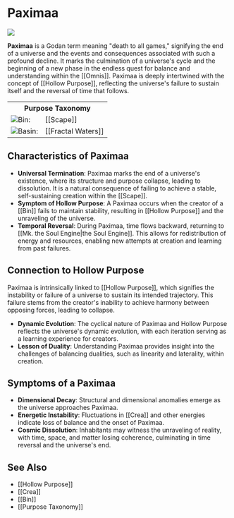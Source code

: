 <!-- wiki-header-section:start -->
# Paximaa

<img src="wiki_images/Paximaa.png"><i></i></img>

**Paximaa** is a Godan term meaning "death to all games," signifying the end of a universe and the events and consequences associated with such a profound decline. It marks the culmination of a universe's cycle and the beginning of a new phase in the endless quest for balance and understanding within the [[Omnis]]. Paximaa is deeply intertwined with the concept of [[Hollow Purpose]], reflecting the universe's failure to sustain itself and the reversal of time that follows.
<!-- wiki-header-section:end -->

<!-- taxonomy-table-section:start -->
<div class="taxonomy-table">
  <table>
    <tr>
      <th colspan="3">Purpose Taxonomy</th>
    </tr>
    <tr>
      <td class="taxon-label"><img src="../svg/bin.svg" class="taxon-icon">Bin:</td>
      <td class="taxon-content" colspan="2">[[Scape]]</td>
    </tr>
    <tr>
      <td class="taxon-label"><img src="../svg/basin.svg" class="taxon-icon">Basin:</td>
      <td class="taxon-content" colspan="2">[[Fractal Waters]]</td>
    </tr>
  </table>
</div>
<!-- taxonomy-table-section:end -->

## Characteristics of Paximaa

- **Universal Termination**: Paximaa marks the end of a universe's existence, where its structure and purpose collapse, leading to dissolution. It is a natural consequence of failing to achieve a stable, self-sustaining creation within the [[Scape]].
- **Symptom of Hollow Purpose**: A Paximaa occurs when the creator of a [[Bin]] fails to maintain stability, resulting in [[Hollow Purpose]] and the unraveling of the universe.
- **Temporal Reversal**: During Paximaa, time flows backward, returning to [[Mk. the Soul Engine|the Soul Engine]]. This allows for redistribution of energy and resources, enabling new attempts at creation and learning from past failures.

## Connection to Hollow Purpose

Paximaa is intrinsically linked to [[Hollow Purpose]], which signifies the instability or failure of a universe to sustain its intended trajectory. This failure stems from the creator's inability to achieve harmony between opposing forces, leading to collapse.

- **Dynamic Evolution**: The cyclical nature of Paximaa and Hollow Purpose reflects the universe's dynamic evolution, with each iteration serving as a learning experience for creators.
- **Lesson of Duality**: Understanding Paximaa provides insight into the challenges of balancing dualities, such as linearity and laterality, within creation.

## Symptoms of a Paximaa

- **Dimensional Decay**: Structural and dimensional anomalies emerge as the universe approaches Paximaa.
- **Energetic Instability**: Fluctuations in [[Crea]] and other energies indicate loss of balance and the onset of Paximaa.
- **Cosmic Dissolution**: Inhabitants may witness the unraveling of reality, with time, space, and matter losing coherence, culminating in time reversal and the universe's end.

## See Also

- [[Hollow Purpose]]
- [[Crea]]
- [[Bin]]
- [[Purpose Taxonomy]]

